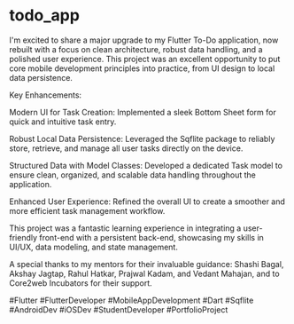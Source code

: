 # todo_app

I'm excited to share a major upgrade to my Flutter To-Do application, now rebuilt with a focus on clean architecture, robust data handling, and a polished user experience. This project was an excellent opportunity to put core mobile development principles into practice, from UI design to local data persistence.

Key Enhancements:

Modern UI for Task Creation: Implemented a sleek Bottom Sheet form for quick and intuitive task entry.

Robust Local Data Persistence: Leveraged the Sqflite package to reliably store, retrieve, and manage all user tasks directly on the device.

Structured Data with Model Classes: Developed a dedicated Task model to ensure clean, organized, and scalable data handling throughout the application.

Enhanced User Experience: Refined the overall UI to create a smoother and more efficient task management workflow.

This project was a fantastic learning experience in integrating a user-friendly front-end with a persistent back-end, showcasing my skills in UI/UX, data modeling, and state management.

A special thanks to my mentors for their invaluable guidance: Shashi Bagal, Akshay Jagtap, Rahul Hatkar, Prajwal Kadam, and Vedant Mahajan, and to Core2web Incubators for their support.

#Flutter #FlutterDeveloper #MobileAppDevelopment #Dart #Sqflite #AndroidDev #iOSDev #StudentDeveloper #PortfolioProject
